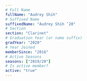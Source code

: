 ```yaml
---
# Full Name
fullName: "Audrey Shih"
# Suffixed Name
suffixedName: "Audrey Shih ’20"
# Section
section: "Clarinet"
# Graduation Year (or name suffix)
gradYear: "2020"
# Year Joined
memberSince: "2016"
# Active Seasons
seasons: ["2019/20"]
# Is active member?
active: "true"
---
```


